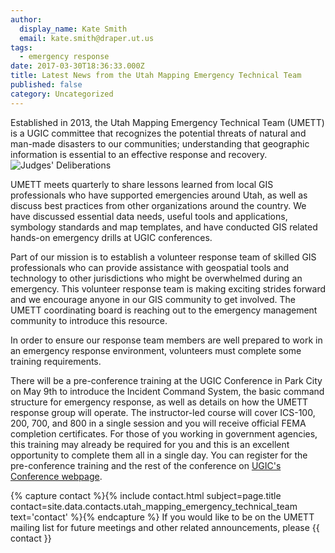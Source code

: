 ```yaml
---
author:
  display_name: Kate Smith
  email: kate.smith@draper.ut.us
tags:
  - emergency response
date: 2017-03-30T18:36:33.000Z
title: Latest News from the Utah Mapping Emergency Technical Team
published: false
category: Uncategorized
---
```


Established in 2013, the Utah Mapping Emergency Technical Team (UMETT) is a UGIC committee that recognizes the potential threats of natural and man-made disasters to our communities; understanding that geographic information is essential to an effective response and recovery. ![Judges' Deliberations](/images/404.png)

UMETT meets quarterly to share lessons learned from local GIS professionals who have supported emergencies around Utah, as well as discuss best practices from other organizations around the country. We have discussed essential data needs, useful tools and applications, symbology standards and map templates, and have conducted GIS related hands-on emergency drills at UGIC conferences.

Part of our mission is to establish a volunteer response team of skilled GIS professionals who can provide assistance with geospatial tools and technology to other jurisdictions who might be overwhelmed during an emergency. This volunteer response team is making exciting strides forward and we encourage anyone in our GIS community to get involved. The UMETT coordinating board is reaching out to the emergency management community to introduce this resource.

In order to ensure our response team members are well prepared to work in an emergency response environment, volunteers must complete some training requirements.

There will be a pre-conference training at the UGIC Conference in Park City on May 9th to introduce the Incident Command System, the basic command structure for emergency response, as well as details on how the UMETT response group will operate. The instructor-led course will cover ICS-100, 200, 700, and 800 in a single session and you will receive official FEMA completion certificates. For those of you working in government agencies, this training may already be required for you and this is an excellent opportunity to complete them all in a single day. You can register for the pre-conference training and the rest of the conference on [UGIC's Conference webpage](http://ugic.org/ugic/ugic-conference-2017/).

{% capture contact %}{% include contact.html subject=page.title contact=site.data.contacts.utah_mapping_emergency_technical_team text='contact' %}{% endcapture %}
If you would like to be on the UMETT mailing list for future meetings and other related announcements, please {{ contact }}
